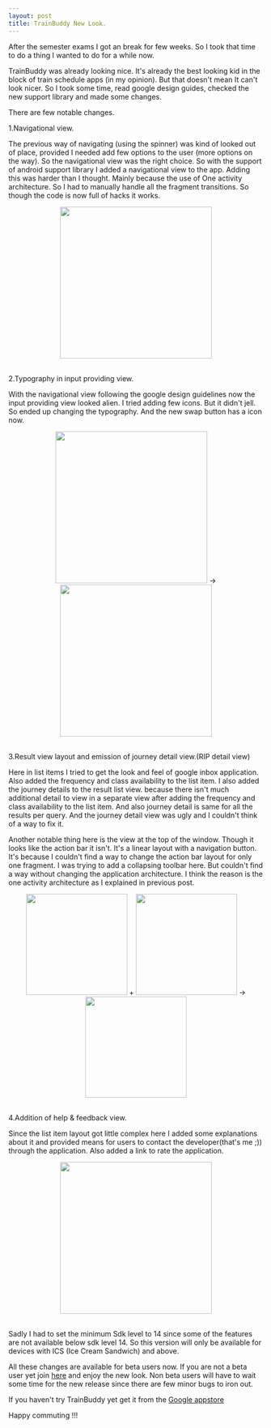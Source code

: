 ```yaml
---
layout: post
title: TrainBuddy New Look.
---
```


After the semester exams I got an break for few weeks. So I took that time to do a thing I wanted to do for a while now.

TrainBuddy was already looking nice. It's already the best looking kid in the block of train schedule apps (in my opinion). But that doesn't mean It can't look nicer. So I took some time, read google design guides, checked the new support library and made some changes.

There are few notable changes.

1.Navigational view.

The previous way of navigating (using the spinner) was kind of looked out of place, provided I needed add few options to the user (more options on the way). So the navigational view was the right choice. So with the support of android support library I added a navigational view to the app. Adding this was harder than I thought. Mainly because the use of One activity architecture. So I had to manually handle all the fragment transitions. So though the code is now full of hacks it works.

<div align="center"><img src="{{ site.baseurl }}/assets/trainBuddy_new_look/navigation_new.png" style="width: 300px;"></div></br>

2.Typography in input providing view.

With the navigational view following the google design guidelines now the input providing view looked alien. I tried adding few icons. But it didn't jell. So ended up changing the typography. And the new swap button has a icon now.

<div align="center"><img src="{{ site.baseurl }}/assets/trainBuddy_new_look/user_in_old.webp" style="width: 300px;"> -> <img src="{{ site.baseurl }}/assets/trainBuddy_new_look/user_in_new.png" style="width: 300px;"></div></br>

3.Result view layout and emission of journey detail view.(RIP detail view)

Here in list items I tried to get the look and feel of google inbox application. Also added the frequency and class availability to the list item. I also added the journey details to the result list view. because there isn't much additional detail to view in a separate view after adding the frequency and class availability to the list item. And also journey detail is same for all the results per query. And the journey detail view was ugly and I couldn't think of a way to fix it.

Another notable thing here is the view at the top of the window. Though it looks like the action bar it isn't. It's a linear layout with a navigation button. It's because I couldn't find a way to change the action bar layout for only one fragment. I was trying to add a collapsing toolbar here. But couldn't find a way without changing the application architecture. I think the reason is the one activity architecture as I explained in previous post.

<div align="center"><img src="{{ site.baseurl }}/assets/trainBuddy_new_look/result_list_old.webp" style="width: 200px;"> + <img src="{{ site.baseurl }}/assets/trainBuddy_new_look/result_detail_old.webp" style="width: 200px;"> -> <img src="{{ site.baseurl }}/assets/trainBuddy_new_look/result_list_new.png" style="width: 200px;"></div></br>

4.Addition of help & feedback view.

Since the list item layout got little complex here I added some explanations about it and provided means for users to contact the developer(that's me ;)) through the application. Also added a link to rate the application.

<div align="center"><img src="{{ site.baseurl }}/assets/trainBuddy_new_look/help.png" style="width: 300px;"></div></br>

Sadly I had to set the minimum Sdk level to 14 since some of the features are not available below sdk level 14. So this version will only be available for devices with ICS (Ice Cream Sandwich) and above.

All these changes are available for beta users now. If you are not a beta user yet join [here](https://plus.google.com/communities/111728508620143036732) and enjoy the new look. Non beta users will have to wait some time for the new release since there are few minor bugs to iron out.

If you haven't try TrainBuddy yet get it from the [Google appstore](https://play.google.com/store/apps/details?id=com.kasungamlath.trainbuddy)

Happy commuting !!!
